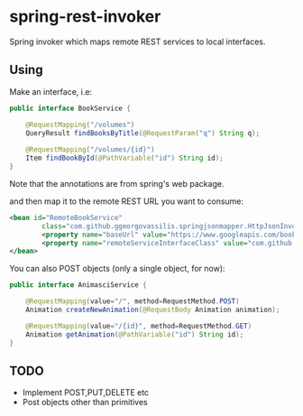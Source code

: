 spring-rest-invoker
===================

Spring invoker which maps remote REST services to local interfaces. 


## Using

Make an interface, i.e:

```java
public interface BookService {

    @RequestMapping("/volumes")
    QueryResult findBooksByTitle(@RequestParam("q") String q);
    
    @RequestMapping("/volumes/{id}")
    Item findBookById(@PathVariable("id") String id);
}
```

Note that the annotations are from spring's web package.

and then map it to the remote REST URL you want to consume:

```xml
<bean id="RemoteBookService"
		class="com.github.ggeorgovassilis.springjsonmapper.HttpJsonInvokerFactoryProxyBean">
		<property name="baseUrl" value="https://www.googleapis.com/books/v1" />
		<property name="remoteServiceInterfaceClass" value="com.github.ggeorgovassilis.springjsonmapper.BookService"/>
</bean>
```

You can also POST objects (only a single object, for now):

```java
public interface AnimasciService {

    @RequestMapping(value="/", method=RequestMethod.POST)
    Animation createNewAnimation(@RequestBody Animation animation);

    @RequestMapping(value="/{id}", method=RequestMethod.GET)
    Animation getAnimation(@PathVariable("id") String id);
}
```

## TODO

- Implement POST,PUT,DELETE etc
- Post objects other than primitives
